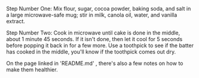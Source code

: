 Step Number One:
Mix flour, sugar, cocoa powder, baking soda, and salt in a large microwave-safe mug; stir in milk, canola oil, water, and vanilla extract.

Step Number Two:
Cook in microwave until cake is done in the middle, about 1 minute 45 seconds. If it isn't done, then let it cool for 5 seconds before popping it back in for a few more. Use a toothpick to see if the batter has cooked in the middle, you'll know if the toothpick comes out dry.

On the page linked in 'README.md' , there's also a few notes on how to make them healthier.